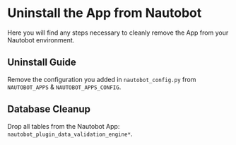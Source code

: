 # Uninstall the App from Nautobot

Here you will find any steps necessary to cleanly remove the App from your Nautobot environment.

## Uninstall Guide

Remove the configuration you added in `nautobot_config.py` from `NAUTOBOT_APPS` & `NAUTOBOT_APPS_CONFIG`.

## Database Cleanup

Drop all tables from the Nautobot App: `nautobot_plugin_data_validation_engine*`.
